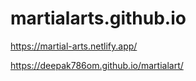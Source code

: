 # martialarts.github.io
https://martial-arts.netlify.app/

https://deepak786om.github.io/martialart/

